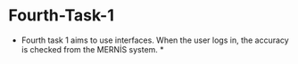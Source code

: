 # Fourth-Task-1
* Fourth task 1 aims to use interfaces. When the user logs in, the accuracy is checked from the MERNİS system. *


